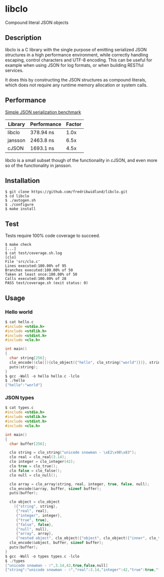 # libclo

Compound literal JSON objects

## Description

libclo is a C library with the single purpose of emitting serialized JSON structures in a high performance environment, while correctly handling escaping, control characters and UTF-8 encoding. This can be useful for example when using JSON for log formats, or when building RESTful services.

It does this by constructing the JSON structures as compound literals, which does not require any runtime memory allocation or system calls.

## Performance

[Simple JSON serialization benchmark](https://github.com/fredrikwidlund/libclo_benchmark)

| Library | Performance | Factor |
| --- | --- | --- |
| libclo | 378.94 ns | 1.0x |
| jansson | 2463.8 ns | 6.5x |
| cJSON | 1693.1 ns | 4.5x |

libclo is a small subset though of the functionality in cJSON, and even more so of the functionality in jansson.

## Installation
```
$ git clone https://github.com/fredrikwidlund/libclo.git
$ cd libclo
$ ./autogen.sh
$ ./configure
$ make install
```

## Test
Tests require 100% code coverage to succeed.

```
$ make check
[...]
$ cat test/coverage.sh.log 
[clo]
File 'src/clo.c'
Lines executed:100.00% of 95
Branches executed:100.00% of 50
Taken at least once:100.00% of 50
Calls executed:100.00% of 28
PASS test/coverage.sh (exit status: 0)
```

## Usage

### Hello world
```c
$ cat hello.c
#include <stdio.h>
#include <stdlib.h>
#include <stdint.h>
#include <clo.h>

int main()
{
  char string[256];
  clo_encode((clo[]){clo_object({"hello", clo_string("world")})}, string, sizeof string);
  puts(string);
}
$ gcc -Wall -o hello hello.c -lclo
$ ./hello
{"hello":"world"}
```

### JSON types

```c
$ cat types.c
#include <stdio.h>
#include <stdlib.h>
#include <stdint.h>
#include <clo.h>

int main()
{
  char buffer[256];

  clo string = clo_string("unicode snowman - \xE2\x98\x83");
  clo real = clo_real(3.14);
  clo integer = clo_integer(42);
  clo true = clo_true();
  clo false = clo_false();
  clo null = clo_null();

  clo array = clo_array(string, real, integer, true, false, null);
  clo_encode(&array, buffer, sizeof buffer);
  puts(buffer);

  clo object = clo_object
    ({"string", string},
     {"real", real},
     {"integer", integer},
     {"true", true},
     {"false", false},
     {"null", null},
     {"array", array},
     {"nested object", clo_object({"object", clo_object({"inner", clo_true()})})});
  clo_encode(&object, buffer, sizeof buffer);
  puts(buffer);
}
$ gcc -Wall -o types types.c -lclo
$ ./types 
["unicode snowman - ☃",3.14,42,true,false,null]
{"string":"unicode snowman - ☃","real":3.14,"integer":42,"true":true,"false":false,"null":null,"array":["unicode snowman - ☃",3.14,42,true,false,null],"nested object":{"object":{"inner":true}}}
```
